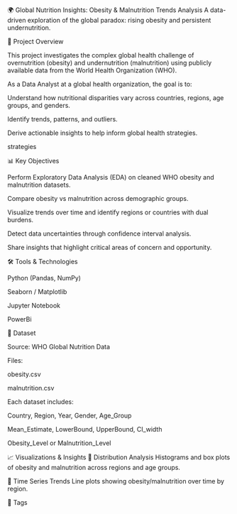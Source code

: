 🌍 Global Nutrition Insights: Obesity & Malnutrition Trends Analysis
A data-driven exploration of the global paradox: rising obesity and persistent undernutrition.



📘 Project Overview

This project investigates the complex global health challenge of overnutrition (obesity) and undernutrition (malnutrition) using publicly available data from the World Health Organization (WHO).

As a Data Analyst at a global health organization, the goal is to:

Understand how nutritional disparities vary across countries, regions, age groups, and genders.

Identify trends, patterns, and outliers.

Derive actionable insights to help inform global health strategies.


strategies

📊 Key Objectives

Perform Exploratory Data Analysis (EDA) on cleaned WHO obesity and malnutrition datasets.

Compare obesity vs malnutrition across demographic groups.

Visualize trends over time and identify regions or countries with dual burdens.

Detect data uncertainties through confidence interval analysis.

Share insights that highlight critical areas of concern and opportunity.




🛠️ Tools & Technologies

Python (Pandas, NumPy)

Seaborn / Matplotlib 

Jupyter Notebook

PowerBi



📂 Dataset

Source: WHO Global Nutrition Data

Files:

obesity.csv

malnutrition.csv

Each dataset includes:

Country, Region, Year, Gender, Age_Group

Mean_Estimate, LowerBound, UpperBound, CI_width

Obesity_Level or Malnutrition_Level




📈 Visualizations & Insights
📌 Distribution Analysis
Histograms and box plots of obesity and malnutrition across regions and age groups.

📌 Time Series Trends
Line plots showing obesity/malnutrition over time by region.



🔖 Tags




